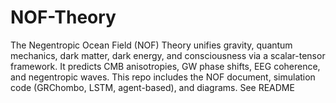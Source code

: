 # NOF-Theory
The Negentropic Ocean Field (NOF) Theory unifies gravity, quantum mechanics, dark matter, dark energy, and consciousness via a scalar-tensor framework. It predicts CMB anisotropies, GW phase shifts, EEG coherence, and negentropic waves. This repo includes the NOF document, simulation code (GRChombo, LSTM, agent-based), and diagrams. See README
